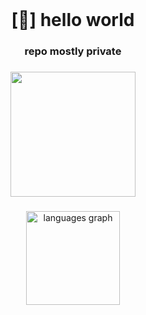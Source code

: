 <br clear="both">

<h1 align="center">[👋] hello world</h1>

###

<h3 align="center">repo mostly private</h3>

###

<div align="center">
  <img height="200" src="https://i.giphy.com/8hmCdMaXUewzcroADq.webp"  />
</div>

###

<div align="center">
  <img src="https://github-readme-stats.vercel.app/api/top-langs?username=hizo9&locale=en&hide_title=false&layout=compact&card_width=320&langs_count=5&theme=dracula&hide_border=true&custom_title=Used%20Languages" height="150" alt="languages graph"  />
</div>

###
